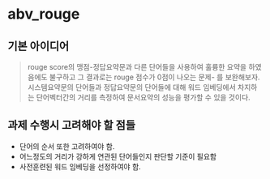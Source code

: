 # abv_rouge
## 기본 아이디어
> rouge score의 맹점-정답요약문과 다른 단어들을 사용하여 훌륭한 요약을 하였음에도 불구하고 그 결과로는 rouge 점수가 0점이 나오는 문제- 를 보완해보자.
> 시스템요약문의 단어들과 정답요약문의 단어들에 대해 워드 임베딩에서 차지하는 단어벡터간의 거리를 측정하여 문서요약의 성능을 평가할 수 있을 것이다.
## 과제 수행시 고려해야 할 점들
* 단어의 순서 또한 고려하여야 함.
* 어느정도의 거리가 강하게 연관된 단어들인지 판단할 기준이 필요함
* 사전훈련된 워드 임베딩을 선정하여야 함.
